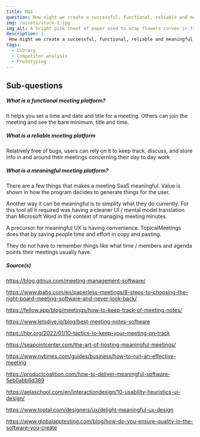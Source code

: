 ```yaml
---
title: RQ1
question: How might we create a successful, functional, reliable and meaningful UI platform for helping people with keeping track of information shared in and around meetings?
img: /assets/stock-2.jpg
img_alt: A bright pink sheet of paper used to wrap flowers curves in front of rich blue background
description: |
 How might we create a successful, functional, reliable and meaningful UI platform for helping people with keeping track of information shared in and around meetings?
tags:
  - Library 
  - Competitor analysis
  - Prototyping
---
```


## Sub-questions
##### What is a functional meeting platform?

It helps you set a time and date and title for a meeting. Others can join the meeting and see the bare minimum, title and time.

##### What is a reliable meeting platform
Relatively free of bugs, users can rely on it to keep track, discuss, and store info in and around their meetings concerning their day to day work

##### What is a meaningful meeting platform?

There are a few things that makes a meeting SaaS meaningful. Value is shown in how the program decides to generate things for the user.
  
Another way it can be meaningful is to simplify what they do currently. For this tool all it required was having a cleaner UI / mental model translation than Microsoft Word in the context of managing meeting minutes.

A precursor for meaningful UX is having convenience. TopicalMeetings does that by saving people time and effort in copy and pasting.

They do not have to remember things like what time / members and agenda points their meetings usually have. 

##### Source(s)

https://blog.gitnux.com/meeting-management-software/

https://www.ibabs.com/en/paperless-meetings/8-steps-to-choosing-the-right-board-meeting-software-and-never-look-back/

https://fellow.app/blog/meetings/how-to-keep-track-of-meeting-notes/

https://www.letsdive.io/blog/best-meeting-notes-software

https://hbr.org/2022/01/10-tactics-to-keep-your-meeting-on-track

https://seapointcenter.com/the-art-of-hosting-meaningful-meetings/

https://www.nytimes.com/guides/business/how-to-run-an-effective-meeting

https://productcoalition.com/how-to-deliver-meaningful-software-5eb0abb6d389

https://aelaschool.com/en/interactiondesign/10-usability-heuristics-ui-design/

https://www.toptal.com/designers/ux/delight-meaningful-ux-design

https://www.globalapptesting.com/blog/how-do-you-ensure-quality-in-the-software-you-create

